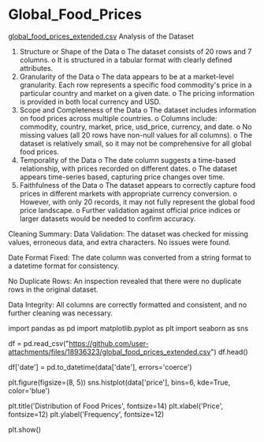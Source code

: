 # Global_Food_Prices
[global_food_prices_extended.csv](https://github.com/user-attachments/files/18936323/global_food_prices_extended.csv)
Analysis of the Dataset
1.	Structure or Shape of the Data
o	The dataset consists of 20 rows and 7 columns.
o	It is structured in a tabular format with clearly defined attributes.
2.	Granularity of the Data
o	The data appears to be at a market-level granularity. Each row represents a specific food commodity's price in a particular country and market on a given date.
o	The pricing information is provided in both local currency and USD.
3.	Scope and Completeness of the Data
o	The dataset includes information on food prices across multiple countries.
o	Columns include: commodity, country, market, price, usd_price, currency, and date.
o	No missing values (all 20 rows have non-null values for all columns).
o	The dataset is relatively small, so it may not be comprehensive for all global food prices.
4.	Temporality of the Data
o	The date column suggests a time-based relationship, with prices recorded on different dates.
o	The dataset appears time-series based, capturing price changes over time.
5.	Faithfulness of the Data
o	The dataset appears to correctly capture food prices in different markets with appropriate currency conversion.
o	However, with only 20 records, it may not fully represent the global food price landscape.
o	Further validation against official price indices or larger datasets would be needed to confirm accuracy.

Cleaning Summary:
Data Validation: The dataset was checked for missing values, erroneous data, and extra characters. No issues were found.

Date Format Fixed: The date column was converted from a string format to a datetime format for consistency.

No Duplicate Rows: An inspection revealed that there were no duplicate rows in the original dataset.

Data Integrity: All columns are correctly formatted and consistent, and no further cleaning was necessary.


import pandas as pd
import matplotlib.pyplot as plt
import seaborn as sns

df = pd.read_csv("https://github.com/user-attachments/files/18936323/global_food_prices_extended.csv")
df.head()


df['date'] = pd.to_datetime(data['date'], errors='coerce')


plt.figure(figsize=(8, 5))
sns.histplot(data['price'], bins=6, kde=True, color='blue')


plt.title('Distribution of Food Prices', fontsize=14)
plt.xlabel('Price', fontsize=12)
plt.ylabel('Frequency', fontsize=12)


plt.show()




